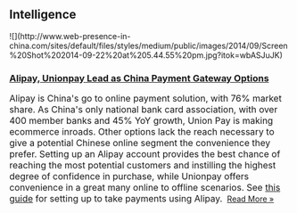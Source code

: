 ## Intelligence
 <div class="intelligence-items"> <article class="intelligence-item"> ![](http://www.web-presence-in-china.com/sites/default/files/styles/medium/public/images/2014/09/Screen%20Shot%202014-09-22%20at%205.44.55%20pm.jpg?itok=wbASJuJK) <div class="intelligence-item-content"> 

### [Alipay, Unionpay Lead as China Payment Gateway Options](http://www.chinadigitalreview.com/taking-online-payments-in-china-101/ "Alipay, Unionpay Lead as China Payment Gateway Options")

<span style="font-size: medium;">Alipay is China&apos;s go to online payment solution, with 76% market share. As China&apos;s only national bank card association, with over 400 member banks and 45% YoY growth, Union Pay is making ecommerce inroads. Other options lack the reach necessary to give a potential Chinese online segment the convenience they prefer. Setting up an Alipay account provides the best chance of reaching the most potential customers and instilling the highest degree of confidence in purchase, while Unionpay offers convenience in a great many online to offline scenarios. See [this guide](http://www.chinadigitalreview.com/how-to-open-an-alipay-account/) for setting up to take payments using Alipay.&#xA0;</span>
 [Read More &#xBB;](http://www.chinadigitalreview.com/taking-online-payments-in-china-101/ "Alipay, Unionpay Lead as China Payment Gateway Options") </div> </article> </div>